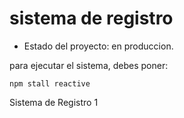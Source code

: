 <h1> sistema de registro</h1>

- Estado del proyecto: en produccion.

para ejecutar el sistema, debes poner:

```npm stall reactive```

Sistema de Registro 1
